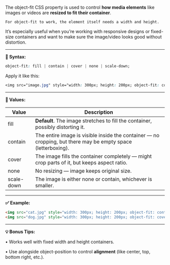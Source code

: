 The object-fit CSS property is used to control **how media elements** like images or videos are **resized to fit their container**.

```ad-note
For object-fit to work, the element itself needs a width and height.
```

It’s especially useful when you’re working with responsive designs or fixed-size containers and want to make sure the image/video looks good without distortion.

---

**📌 Syntax:**

```css
object-fit: fill | contain | cover | none | scale-down;
```

Apply it like this:

```css
<img src="image.jpg" style="width: 300px; height: 200px; object-fit: cover;">
```

  

---

**🔑 Values:**

|**Value**|**Description**|
|---|---|
|fill|**Default**. The image stretches to fill the container, possibly distorting it.|
|contain|The entire image is visible inside the container — no cropping, but there may be empty space (letterboxing).|
|cover|The image fills the container completely — might crop parts of it, but keeps aspect ratio.|
|none|No resizing — image keeps original size.|
|scale-down|The image is either none or contain, whichever is smaller.|

  

---

**✅ Example:**

```html
<img src="cat.jpg" style="width: 300px; height: 200px; object-fit: contain;">
<img src="dog.jpg" style="width: 300px; height: 200px; object-fit: cover;">
```

  

---

**💡 Bonus Tips:**

• Works well with fixed width and height containers.

• Use alongside object-position to control **alignment** (like center, top, bottom right, etc.).
